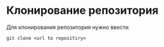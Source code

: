 # Клонирование репозитория 

Для клонирования репозитория нужно ввести
```
git clone <url to repositiry>
```
